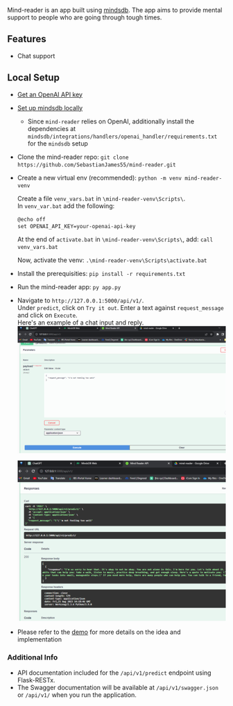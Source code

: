 Mind-reader is an app built using [mindsdb](https://mindsdb.com/). The app aims to provide mental support to people who are going through tough times. 

## Features 
- Chat support

## Local Setup
- [Get an OpenAI API key](https://www.howtogeek.com/885918/how-to-get-an-openai-api-key/)
- [Set up mindsdb locally](https://docs.mindsdb.com/setup/self-hosted/pip/source)
  - Since `mind-reader` relies on OpenAI, additionally install the dependencies at `mindsdb/integrations/handlers/openai_handler/requirements.txt` for the `mindsdb` setup
- Clone the mind-reader repo: `git clone https://github.com/SebastianJames55/mind-reader.git`  

- Create a new virtual env (recommended): `python -m venv mind-reader-venv`  
  
  Create a file `venv_vars.bat` in `\mind-reader-venv\Scripts\`.  
  In `venv_var.bat` add the following:
  ```
  @echo off
  set OPENAI_API_KEY=your-openai-api-key
  ```
  At the end of `activate.bat` in `\mind-reader-venv\Scripts\`, add: `call venv_vars.bat`
  
  Now, activate the venv:  `.\mind-reader-venv\Scripts\activate.bat`
- Install the prerequisities: `pip install -r requirements.txt`
- Run the mind-reader app: `py app.py`
- Navigate to ```http://127.0.0.1:5000/api/v1/```.  
  Under `predict`, click on `Try it out`. Enter a text against `request_message` and click on `Execute`.  
  Here's an example of a chat input and reply.  
  ![Chat input](assets/simple%20rq.PNG)  
  
  ![Chat reply](assets/good%20rs.PNG)  
- Please refer to the [demo](https://drive.google.com/file/d/1mCg1FvpvDlPAGw6H0j8hxLnBW7YeD3kS/view?usp=sharing) for more details on the idea and implementation

### Additional Info
- API documentation included for the ```/api/v1/predict``` endpoint using Flask-RESTx. 
- The Swagger documentation will be available at ```/api/v1/swagger.json``` or ```/api/v1/``` when you run the application.
